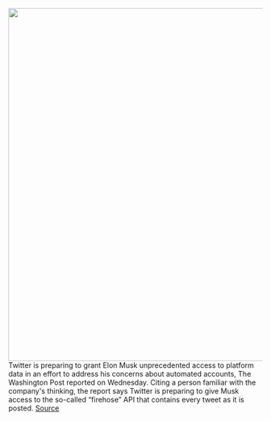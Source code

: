 <img src='https://cdn.vox-cdn.com/thumbor/xcik3_yVbsP1gVIheCIdoTt2tG0=/0x0:2040x1360/1200x800/filters:focal(857x517:1183x843)/cdn.vox-cdn.com/uploads/chorus_image/image/70956343/mdoying_180117_2249_twitter_0242stills.0.jpg' width='700px' /><br/>
Twitter is preparing to grant Elon Musk unprecedented access to platform data in an effort to address his concerns about automated accounts, The Washington Post reported on Wednesday. Citing a person familiar with the company's thinking, the report says Twitter is preparing to give Musk access to the so-called “firehose” API that contains every tweet as it is posted.
<a href='https://www.theverge.com/2022/6/8/23159898/twitter-musk-firehose-bot-complaints-data-sec-deal'> Source <a/>